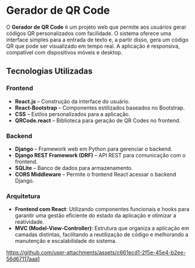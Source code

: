# Gerador de QR Code

O **Gerador de QR Code** é um projeto web que permite aos usuários gerar códigos QR personalizados com facilidade. O sistema oferece uma interface simples para a entrada de texto e, a partir disso, gera um código QR que pode ser visualizado em tempo real. A aplicação é responsiva, compatível com dispositivos móveis e desktop.

## Tecnologias Utilizadas

### **Frontend**

- **React.js** – Construção da interface do usuário.
- **React-Bootstrap** – Componentes estilizados baseados no Bootstrap.
- **CSS** – Estilos personalizados para a aplicação.
- **QRCode.react** – Biblioteca para geração de QR Codes no frontend.

### **Backend**

- **Django** – Framework web em Python para gerenciar o backend.
- **Django REST Framework (DRF)** – API REST para comunicação com o frontend.
- **SQLite** – Banco de dados para armazenamento.
- **CORS Middleware** – Permite o frontend React acessar o backend Django.

### **Arquitetura**

- **Frontend com React**: Utilizando componentes funcionais e hooks para garantir uma gestão eficiente do estado da aplicação e otimizar a reatividade.
- **MVC (Model-View-Controller)**: Estrutura que organiza a aplicação em camadas distintas, facilitando a reutilização de código e melhorando a manutenção e escalabilidade do sistema.




https://github.com/user-attachments/assets/c661ecd1-2f5e-45e4-b2ee-56d67117aaa1



